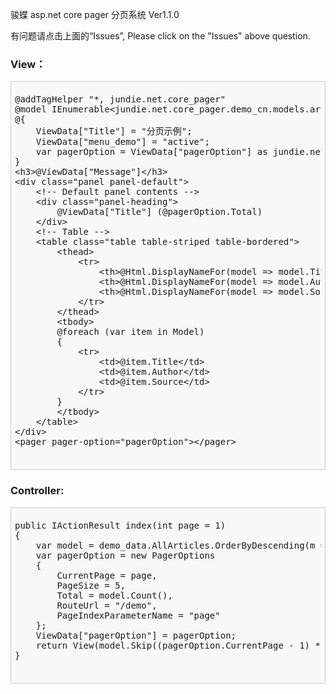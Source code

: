 ﻿骏蝶 asp.net core pager 分页系统 Ver1.1.0
 <p>有问题请点击上面的“Issues”, Please click on the "Issues" above question.</p>
<h3>View：</h3>
<div style="padding: 6px;border: #CCC 1px solid;background-color: #F8F8F8;">
	<pre>
@addTagHelper &quot;*, jundie.net.core_pager&quot;
@model IEnumerable&lt;jundie.net.core_pager.demo_cn.models.article&gt;
@{
    ViewData[&quot;Title&quot;] = &quot;分页示例&quot;;
    ViewData[&quot;menu_demo&quot;] = &quot;active&quot;;
    var pagerOption = ViewData[&quot;pagerOption&quot;] as jundie.net.core_pager.PagerOptions;
}
&lt;h3&gt;@ViewData[&quot;Message&quot;]&lt;/h3&gt;
&lt;div class=&quot;panel panel-default&quot;&gt;
    &lt;!-- Default panel contents --&gt;
    &lt;div class=&quot;panel-heading&quot;&gt;
    	@ViewData[&quot;Title&quot;] (@pagerOption.Total)
    &lt;/div&gt;
    &lt;!-- Table --&gt;
    &lt;table class=&quot;table table-striped table-bordered&quot;&gt;
        &lt;thead&gt;
            &lt;tr&gt;
                &lt;th&gt;@Html.DisplayNameFor(model =&gt; model.Title)&lt;/th&gt;
                &lt;th&gt;@Html.DisplayNameFor(model =&gt; model.Author)&lt;/th&gt;
                &lt;th&gt;@Html.DisplayNameFor(model =&gt; model.Source)&lt;/th&gt;
            &lt;/tr&gt;
        &lt;/thead&gt;
        &lt;tbody&gt;
        @foreach (var item in Model)
        {
            &lt;tr&gt;
                &lt;td&gt;@item.Title&lt;/td&gt;
                &lt;td&gt;@item.Author&lt;/td&gt;
                &lt;td&gt;@item.Source&lt;/td&gt;
            &lt;/tr&gt;
        }
        &lt;/tbody&gt;
    &lt;/table&gt;
&lt;/div&gt;
&lt;pager pager-option=&quot;pagerOption&quot;&gt;&lt;/pager&gt;
	</pre>
</div>
<h3>Controller:</h3>
<div style="padding: 6px;border: #CCC 1px solid;background-color: #F8F8F8;">
	<pre>
public IActionResult index(int page = 1)
{
    var model = demo_data.AllArticles.OrderByDescending(m => m.PubDate);
    var pagerOption = new PagerOptions
    {
        CurrentPage = page,
        PageSize = 5,
        Total = model.Count(),
        RouteUrl = "/demo",
        PageIndexParameterName = "page"
    };
    ViewData["pagerOption"] = pagerOption;
    return View(model.Skip((pagerOption.CurrentPage - 1) * pagerOption.PageSize).Take(pagerOption.PageSize));
}
	</pre>
</div>
